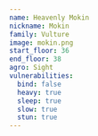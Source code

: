 ```yaml
---
name: Heavenly Mokin
nickname: Mokin
family: Vulture
image: mokin.png
start_floor: 36
end_floor: 38
agro: Sight
vulnerabilities:
  bind: false
  heavy: true
  sleep: true
  slow: true
  stun: true
---
```


